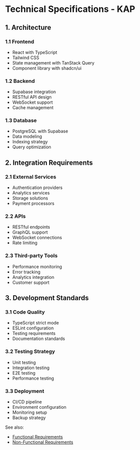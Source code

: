 
# Technical Specifications - KAP

## 1. Architecture

### 1.1 Frontend
- React with TypeScript
- Tailwind CSS
- State management with TanStack Query
- Component library with shadcn/ui

### 1.2 Backend
- Supabase integration
- RESTful API design
- WebSocket support
- Cache management

### 1.3 Database
- PostgreSQL with Supabase
- Data modeling
- Indexing strategy
- Query optimization

## 2. Integration Requirements

### 2.1 External Services
- Authentication providers
- Analytics services
- Storage solutions
- Payment processors

### 2.2 APIs
- RESTful endpoints
- GraphQL support
- WebSocket connections
- Rate limiting

### 2.3 Third-party Tools
- Performance monitoring
- Error tracking
- Analytics integration
- Customer support

## 3. Development Standards

### 3.1 Code Quality
- TypeScript strict mode
- ESLint configuration
- Testing requirements
- Documentation standards

### 3.2 Testing Strategy
- Unit testing
- Integration testing
- E2E testing
- Performance testing

### 3.3 Deployment
- CI/CD pipeline
- Environment configuration
- Monitoring setup
- Backup strategy

See also:
- [Functional Requirements](./functional-requirements.md)
- [Non-Functional Requirements](./non-functional-requirements.md)

